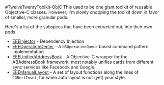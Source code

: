 #TwelveTwentyToolkit-ObjC
This used to be one giant toolkit of reusable Objective-C classes. However, I'm slowly chopping the toolkit down in favor of smaller, more granular pods.

Here's a list of the subspecs that have been extracted out, into their own pods:

+ [EEEInjector](https://github.com/epologee/EEEInjector) - Dependency Injection
+ [EEEOperationCenter](https://github.com/epologee/EEEOperationCenter) - A `NSOperationQueue` based command pattern implementation
+ [EEEUnifiedAddressBook](https://github.com/epologee/EEEUnifiedAddressBook) - A Objective-C wrapper for the ABAddressBook framework, most notably unifies cards from different sync services like Facebook and Google.
+ [EEEManualLayout](https://github.com/epologee/EEEManualLayout) - A set of layout functions along the lines of `CGRectInset`, for when auto layout is not (yet) your style.
